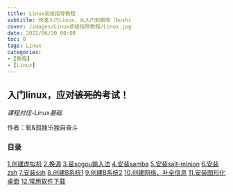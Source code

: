 ```yaml
---
title: Linux初级指导教程
subtitle: 快速入门Linux，从入门到删库（bushi
cover: /images/Linux初级指导教程/Linux.jpg
date: 2022/06/30 00:00
toc: 0
tags: Linux
categories: 
- [教程]
- [Linux]
---
```

## 入门linux，应对~~该死的~~考试！

*课程对应-Linux基础*

作者：氧&孤独卐独自奋斗

### 目录

[1.创建虚拟机](https://nya-wsl.com/linux手册/创建虚拟机)
[2.换源](https://nya-wsl.com/linux手册/换源)
[3.装sogou输入法](https://nya-wsl.com/linux手册/装sogou输入法)
[4.安装samba](https://nya-wsl.com/linux手册/安装samba)
[5.安装salt-minion](https://nya-wsl.com/linux手册/安装salt-minion)
[6.安装zsh](https://nya-wsl.com/linux手册/安装zsh)
[7.安装ssh](https://nya-wsl.com/linux手册/安装ssh)
[8.创建B系统1](https://nya-wsl.com/linux手册/创建B系统1)
[9.创建B系统2](https://nya-wsl.com/linux手册/创建B系统2)
[10.创建网络，补全信息](https://nya-wsl.com/linux手册/创建网络，补全信息)
[11.安装图形化桌面](https://nya-wsl.com/linux手册/安装图形化桌面)
[12.常用软件下载](https://nya-wsl.com/linux手册/常用软件下载)
